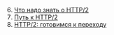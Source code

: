 6. [Что надо знать о HTTP/2](https://www.youtube.com/watch?v=4yyhqMh9FcY)
7. [Путь к HTTP/2](https://habr.com/ru/post/308846/)
8. [HTTP/2: готовимся к переходу](https://habr.com/ru/company/selectel/blog/278167/)